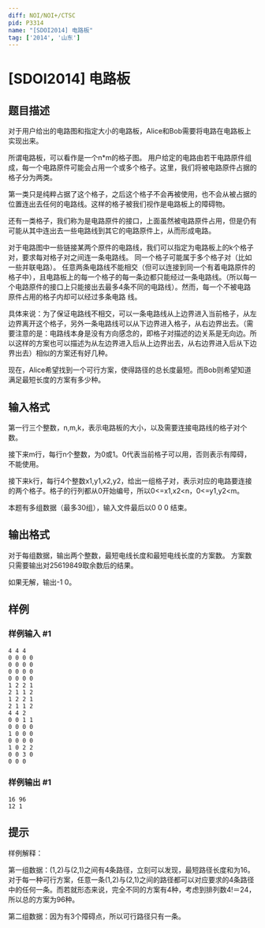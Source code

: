 ```yaml
---
diff: NOI/NOI+/CTSC
pid: P3314
name: "[SDOI2014] 电路板"
tag: ['2014', '山东']
---
```

# [SDOI2014] 电路板
## 题目描述

对于用户给出的电路图和指定大小的电路板，Alice和Bob需要将电路在电路板上实现出来。

所谓电路板，可以看作是一个n\*m的格子图。 用户给定的电路由若干电路原件组成，每一个电路原件可能会占用一个或多个格子。这里，我们将被电路原件占据的格子分为两类。

第一类只是纯粹占据了这个格子，之后这个格子不会再被使用，也不会从被占据的位置连出去任何的电路线。这样的格子被我们视作是电路板上的障碍物。

还有一类格子，我们称为是电路原件的接口，上面虽然被电路原件占用，但是仍有可能从其中连出去一些电路线到其它的电路原件上，从而形成电路。

对于电路图中一些链接某两个原件的电路线，我们可以指定为电路板上的k个格子对，要求每对格子对之间连一条电路线。 同一个格子可能属于多个格子对（比如一些并联电路）。 任意两条电路线不能相交（但可以连接到同一个有着电路原件的格子中），且电路板上的每一个格子的每一条边都只能经过一条电路线。（所以每一个电路原件的接口上只能接出去最多4条不同的电路线）。然而，每一个不被电路原件占用的格子内却可以经过多条电路 线。

具体来说：为了保证电路线不相交，可以一条电路线从上边界进入当前格子，从左边界离开这个格子，另外一条电路线可以从下边界进入格子，从右边界出去。（需要注意的是：电路线本身是没有方向感念的，即格子对描述的边关系是无向边。所以这样的方案也可以描述为从左边界进入后从上边界出去，从右边界进入后从下边界出去）相似的方案还有好几种。

现在，Alice希望找到一个可行方案，使得路径的总长度最短。而Bob则希望知道满足最短长度的方案有多少种。

## 输入格式

第一行三个整数，n,m,k，表示电路板的大小，以及需要连接电路线的格子对个数。 

接下来m行，每行n个整数，为0或1。0代表当前格子可以用，否则表示有障碍，不能使用。 

接下来k行，每行4个整数x1,y1,x2,y2，给出一组格子对，表示对应的电路要连接 的两个格子。格子的行列都从0开始编号，所以0<=x1,x2<n，0<=y1,y2<m。 

本题有多组数据（最多30组），输入文件最后以0 0 0 结束。

## 输出格式

对于每组数据，输出两个整数，最短电线长度和最短电线长度的方案数。 方案数只需要输出对25619849取余数后的结果。 

如果无解，输出-1 0。

## 样例

### 样例输入 #1
```
4 4 4
0 0 0 0
0 0 0 0
0 0 0 0
0 0 0 0
1 2 2 1
2 1 1 2
1 2 2 1
2 1 1 2
4 4 2
0 0 1 1
0 0 0 0
1 0 0 0
0 0 0 0
1 0 2 2
0 0 3 0
0 0 0
```
### 样例输出 #1
```
16 96
12 1
```
## 提示

样例解释：

第一组数据：(1,2)与(2,1)之间有4条路径，立刻可以发现，最短路径长度和为16。对于每一种可行方案，任意一条(1,2)与(2,1)之间的路径都可以对应要求的4条路径中的任何一条。而若就形态来说，完全不同的方案有4种，考虑到排列数4!＝24，所以总的方案为96种。

第二组数据：因为有3个障碍点，所以可行路径只有一条。

